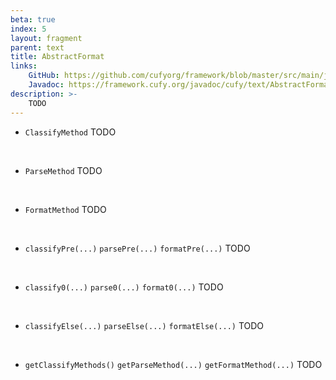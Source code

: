 ```yaml
---
beta: true
index: 5
layout: fragment
parent: text
title: AbstractFormat
links:
    GitHub: https://github.com/cufyorg/framework/blob/master/src/main/java/cufy/text/AbstractFormat.java
    Javadoc: https://framework.cufy.org/javadoc/cufy/text/AbstractFormat.html
description: >-
    TODO
---
```


- `ClassifyMethod` TODO
<br>

- `ParseMethod` TODO
<br>

- `FormatMethod` TODO
<br>

- `classifyPre(...)` `parsePre(...)` `formatPre(...)` TODO
<br>

- `classify0(...)` `parse0(...)` `format0(...)` TODO
<br>

- `classifyElse(...)` `parseElse(...)` `formatElse(...)` TODO
<br>

- `getClassifyMethods()` `getParseMethod(...)` `getFormatMethod(...)` TODO
